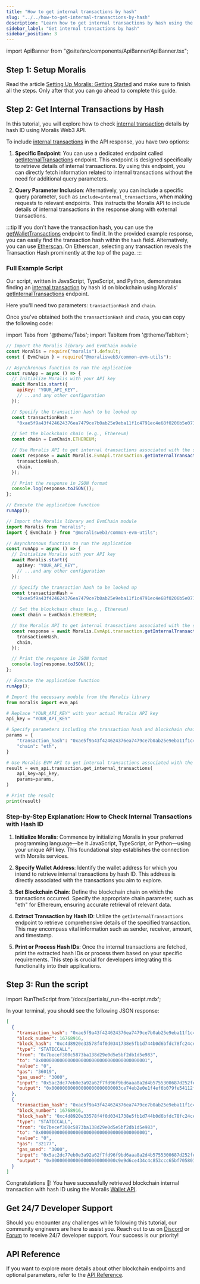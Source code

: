 ```yaml
---
title: "How to get internal transactions by hash"
slug: "../../how-to-get-internal-transactions-by-hash"
description: "Learn how to get internal transactions by hash using the Moralis Transaction API."
sidebar_label: "Get internal transactions by hash"
sidebar_position: 3
---
```


import ApiBanner from "@site/src/components/ApiBanner/ApiBanner.tsx";

<ApiBanner />

## Step 1: Setup Moralis

Read the article [Setting Up Moralis: Getting Started](/web3-data-api/evm/get-your-api-key) and make sure to finish all the steps. Only after that you can go ahead to complete this guide.

## Step 2: Get Internal Transactions by Hash

In this tutorial, you will explore how to check [internal transaction](/web3-data-api/evm/internal-transactions) details by hash ID using Moralis Web3 API.

To include [internal transactions](/web3-data-api/evm/internal-transactions) in the API response, you have two options:

1. **Specific Endpoint**: You can use a dedicated endpoint called [getInternalTransactions](/web3-data-api/evm/reference/get-internal-transactions) endpoint. This endpoint is designed specifically to retrieve details of internal transactions. By using this endpoint, you can directly fetch information related to internal transactions without the need for additional query parameters.

2. **Query Parameter Inclusion**: Alternatively, you can include a specific query parameter, such as `include=internal_transactions`, when making requests to relevant endpoints. This instructs the Moralis API to include details of internal transactions in the response along with external transactions.

:::tip
If you don't have the transaction hash, you can use the [getWalletTransactions](/web3-data-api/evm/how-to-get-all-transactions-of-an-address) endpoint to find it. In the provided example response, you can easily find the transaction hash within the `hash` field.
Alternatively, you can use [Etherscan](https://etherscan.io/). On Etherscan, selecting any transaction reveals the Transaction Hash prominently at the top of the page.
:::

### Full Example Script

Our script, written in JavaScript, TypeScript, and Python, demonstrates finding an [internal transaction](/web3-data-api/evm/internal-transactions) by hash id on blockchain using Moralis' [getInternalTransactions](/web3-data-api/evm/reference/get-internal-transactions) endpoint.

Here you'll need two parameters: `transactionHash` and `chain`.

Once you've obtained both the `transactionHash` and `chain`, you can copy the following code:

import Tabs from '@theme/Tabs';
import TabItem from '@theme/TabItem';

<Tabs groupId="programming-language">
  <TabItem value="javascript" label="index.js (JavaScript)" default>

```javascript index.js
// Import the Moralis library and EvmChain module
const Moralis = require("moralis").default;
const { EvmChain } = require("@moralisweb3/common-evm-utils");

// Asynchronous function to run the application
const runApp = async () => {
  // Initialize Moralis with your API key
  await Moralis.start({
    apiKey: "YOUR_API_KEY",
    // ...and any other configuration
  });

  // Specify the transaction hash to be looked up
  const transactionHash =
    "0xae5f9a43f424624376ea7479ce7b0ab25e9eba11f1c4791ec4e68f0206b5e071";

  // Set the blockchain chain (e.g., Ethereum)
  const chain = EvmChain.ETHEREUM;

  // Use Moralis API to get internal transactions associated with the specified hash
  const response = await Moralis.EvmApi.transaction.getInternalTransactions({
    transactionHash,
    chain,
  });

  // Print the response in JSON format
  console.log(response.toJSON());
};

// Execute the application function
runApp();
```

</TabItem>
<TabItem value="typescript" label="index.ts (TypeScript)">

```typescript index.ts
// Import the Moralis library and EvmChain module
import Moralis from "moralis";
import { EvmChain } from "@moralisweb3/common-evm-utils";

// Asynchronous function to run the application
const runApp = async () => {
  // Initialize Moralis with your API key
  await Moralis.start({
    apiKey: "YOUR_API_KEY",
    // ...and any other configuration
  });

  // Specify the transaction hash to be looked up
  const transactionHash =
    "0xae5f9a43f424624376ea7479ce7b0ab25e9eba11f1c4791ec4e68f0206b5e071";

  // Set the blockchain chain (e.g., Ethereum)
  const chain = EvmChain.ETHEREUM;

  // Use Moralis API to get internal transactions associated with the specified hash
  const response = await Moralis.EvmApi.transaction.getInternalTransactions({
    transactionHash,
    chain,
  });

  // Print the response in JSON format
  console.log(response.toJSON());
};

// Execute the application function
runApp();
```

</TabItem>
<TabItem value="python" label="index.py (Python)">

```python index.py
# Import the necessary module from the Moralis library
from moralis import evm_api

# Replace "YOUR_API_KEY" with your actual Moralis API key
api_key = "YOUR_API_KEY"

# Specify parameters including the transaction hash and blockchain chain (e.g., Ethereum)
params = {
    "transaction_hash": "0xae5f9a43f424624376ea7479ce7b0ab25e9eba11f1c4791ec4e68f0206b5e071",
    "chain": "eth",
}

# Use Moralis EVM API to get internal transactions associated with the specified hash
result = evm_api.transaction.get_internal_transactions(
    api_key=api_key,
    params=params,
)

# Print the result
print(result)
```

</TabItem>
</Tabs>

### Step-by-Step Explanation: How to Check Internal Transactions with Hash ID

1. **Initialize Moralis**: Commence by initializing Moralis in your preferred programming language—be it JavaScript, TypeScript, or Python—using your unique API key. This foundational step establishes the connection with Moralis services.

2. **Specify Wallet Address**: Identify the wallet address for which you intend to retrieve internal transactions by hash ID. This address is directly associated with the transactions you aim to explore.

3. **Set Blockchain Chain**: Define the blockchain chain on which the transactions occurred. Specify the appropriate chain parameter, such as "eth" for Ethereum, ensuring accurate retrieval of relevant data.

4. **Extract Transaction by Hash ID**: Utilize the `getInternalTransactions` endpoint to retrieve comprehensive details of the specified transaction. This may encompass vital information such as sender, receiver, amount, and timestamp.

5. **Print or Process Hash IDs**: Once the internal transactions are fetched, print the extracted hash IDs or process them based on your specific requirements. This step is crucial for developers integrating this functionality into their applications.

## Step 3: Run the script

import RunTheScript from '/docs/partials/\_run-the-script.mdx';

<RunTheScript />

In your terminal, you should see the following JSON response:

```json
[
  {
    "transaction_hash": "0xae5f9a43f424624376ea7479ce7b0ab25e9eba11f1c4791ec4e68f0206b5e071",
    "block_number": 16768916,
    "block_hash": "0xc4d8920e33578f4f0d0341738e5fb1d744b0d6bfdc78fc24ce4d4cb593011959",
    "type": "STATICCALL",
    "from": "0x7becef300c5873ba138d29e0d5e5bf2db1d5e983",
    "to": "0x0000000000000000000000000000000000000001",
    "value": "0",
    "gas": "36019",
    "gas_used": "3000",
    "input": "0x5ac2dc77eb0e3a92a62f7fd96f9bd6aaa8a2d4b5755300687d252fe3ed94a842000000000000000000000000000000000000000000000000000000000000001beee44e8fea3feec053e41bb2e1300f960f5fccb46e0592fa81ad2e778725b84c4237c475a8354bfa465d1a72e59fb4ea88943d10d6d35bc24f3a55627fb0c325",
    "output": "0x00000000000000000000000003ce74eb2e0e1f4ef6b079fe54112f52bfa34be6"
  },
  {
    "transaction_hash": "0xae5f9a43f424624376ea7479ce7b0ab25e9eba11f1c4791ec4e68f0206b5e071",
    "block_number": 16768916,
    "block_hash": "0xc4d8920e33578f4f0d0341738e5fb1d744b0d6bfdc78fc24ce4d4cb593011959",
    "type": "STATICCALL",
    "from": "0x7becef300c5873ba138d29e0d5e5bf2db1d5e983",
    "to": "0x0000000000000000000000000000000000000001",
    "value": "0",
    "gas": "32177",
    "gas_used": "3000",
    "input": "0x5ac2dc77eb0e3a92a62f7fd96f9bd6aaa8a2d4b5755300687d252fe3ed94a842000000000000000000000000000000000000000000000000000000000000001b6281037b7de24db835d162860a4f7ba9517ff4ded3372f253713d690c3cea2f124e3ad1299ef0f7d4899ac2d9e5f074592f093fbcd6f7d567e7cf25d820b3ade",
    "output": "0x000000000000000000000000c9e9d6ce434c4c853ccc65bf705801e2d051ba15"
  }
]
```

Congratulations 🥳! You have successfully retrieved blockchain internal transaction with hash ID using the Moralis [Wallet API](https://moralis.io/api/wallet/).

## Get 24/7 Developer Support

Should you encounter any challenges while following this tutorial, our community engineers are here to assist you. Reach out to us on [Discord](https://moralis.io/discord) or [Forum](https://forum.moralis.io) to receive 24/7 developer support. Your success is our priority!

## API Reference

If you want to explore more details about other blockchain endpoints and optional parameters, refer to the [API Reference](/web3-data-api/evm/reference#blockchain-api).
